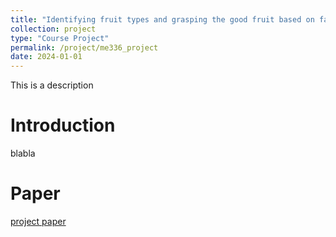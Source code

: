 ```yaml
---
title: "Identifying fruit types and grasping the good fruit based on facilitated machine learning"
collection: project
type: "Course Project"
permalink: /project/me336_project
date: 2024-01-01
---
```


This is a description


Introduction
======

blabla


Paper
======

[project paper](file/javaA.MOV)
